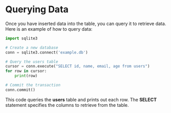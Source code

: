 # Querying Data
Once you have inserted data into the table, you can query it to retrieve data. Here is an example of how to query data:

```python
import sqlite3

# Create a new database
conn = sqlite3.connect('example.db')

# Query the users table
cursor = conn.execute("SELECT id, name, email, age from users")
for row in cursor:
    print(row)

# Commit the transaction
conn.commit()
```

This code queries the **users** table and prints out each row. The **SELECT** statement specifies the columns to retrieve from the table.

